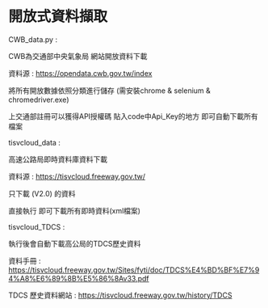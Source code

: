 # 開放式資料擷取


CWB_data.py :

CWB為交通部中央氣象局 網站開放資料下載

資料源 : https://opendata.cwb.gov.tw/index

將所有開放數據依照分類進行儲存 
(需安裝chrome & selenium & chromedriver.exe)

上交通部註冊可以獲得API授權碼 貼入code中Api_Key的地方 即可自動下載所有檔案


tisvcloud_data :

高速公路局即時資料庫資料下載

資料源 : https://tisvcloud.freeway.gov.tw/

只下載 (V2.0) 的資料

直接執行 即可下載所有即時資料(xml檔案)


tisvcloud_TDCS :

執行後會自動下載高公局的TDCS歷史資料

資料手冊 : https://tisvcloud.freeway.gov.tw/Sites/fyti/doc/TDCS%E4%BD%BF%E7%94%A8%E6%89%8B%E5%86%8Av33.pdf

TDCS 歷史資料網站 : https://tisvcloud.freeway.gov.tw/history/TDCS

